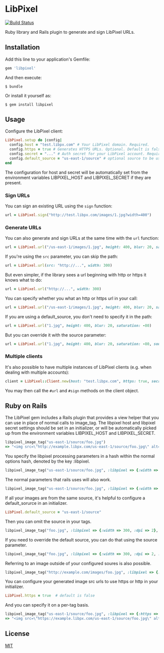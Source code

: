 # LibPixel

[![Build Status](https://travis-ci.org/libpixel/libpixel-ruby.svg?branch=master)](https://travis-ci.org/libpixel/libpixel-ruby)

Ruby library and Rails plugin to generate and sign LibPixel URLs.

## Installation

Add this line to your application's Gemfile:

```ruby
gem 'libpixel'
```

And then execute:

    $ bundle

Or install it yourself as:

    $ gem install libpixel

## Usage

Configure the LibPixel client:

```ruby
LibPixel.setup do |config|
  config.host = "test.libpx.com" # Your LibPixel domain. Required.
  config.https = true # Generates HTTPS URLs. Optional. Default is false.
  config.secret = "..." # Auth secret for your LibPixel account. Required for signing requests.
  config.default_source = "us-east-1/source" # optional source to be used, can be overriden
end
```

The configuration for host and secret will be automatically set from the environment variables LIBPIXEL_HOST and LIBPIXEL_SECRET if they are present.

### Sign URLs

You can sign an existing URL using the `sign` function:

```ruby
url = LibPixel.sign("http://test.libpx.com/images/1.jpg?width=400")
```

### Generate URLs

You can also generate and sign URLs at the same time with the `url` function:

```ruby
url = LibPixel.url("/us-east-1/images/1.jpg", height: 400, blur: 20, saturation: -80)
```

If you're using the `src` parameter, you can skip the path:

```ruby
url = LibPixel.url(src: "http://...", width: 300)
```

But even simpler, if the library sees a url beginning with http or https it knows what to do:

```ruby
url = LibPixel.url("http://...", width: 300)
```

You can specify whether you what an http or https url in your call:

```ruby
url = LibPixel.url("/us-east-1/images/1.jpg", height: 400, blur: 20, saturation: -80, https: true)
```

If you are using a default_source, you don't need to specify it in the path:

```ruby
url = LibPixel.url("1.jpg", height: 400, blur: 20, saturation: -80)
```

But you can override it with the source parameter:

```ruby
url = LibPixel.url("1.jpg", height: 400, blur: 20, saturation: -80, source: "us-west-1/source2")
```


### Multiple clients

It's also possible to have multiple instances of LibPixel clients (e.g. when dealing with multiple accounts):

```ruby
client = LibPixel::Client.new(host: "test.libpx.com", https: true, secret: "...")
```

You may then call the `#url` and `#sign` methods on the client object.

## Ruby on Rails

The LibPixel gem includes a Rails plugin that provides a view helper that you can use in place of normal calls to image_tag. The libpixel host and libpixel secret settings should be set in an initializer, or will be automatically picked up from the environment variables LIBPIXEL_HOST and LIBPIXEL_SECRET.

```ruby
libpixel_image_tag("us-east-1/source/foo.jpg")
=> "<img src=\"http://example.libpx.com/us-east-1/source/foo.jpg\" alt=\"Foo\" />"
```

You specify the libpixel processing parameters in a hash within the normal options hash, denoted by the key :libpixel.

```ruby
libpixel_image_tag("us-east-1/source/foo.jpg", :libpixel => {:width => 300})
```

The normal parameters that rails uses will also work.

```ruby
libpixel_image_tag("us-east-1/source/foo.jpg", :libpixel => {:width => 300, :dpi => 2}, :size => "300x250")
```

If all your images are from the same source, it's helpful to configure a default_sorurce in an initializer.

```ruby
LibPixel.default_source = "us-east-1/source"
```

Then you can omit the source in your tags.

```ruby
libpixel_image_tag("foo.jpg", :libpixel => {:width => 300, :dpi => 2}, :size => "300x250")
```

If you need to override the default source, you can do that using the source parameter.

```ruby
libpixel_image_tag("foo.jpg", :libpixel => {:width => 300, :dpi => 2, :source => "eu-west-1/source2"}, :size => "300x250")
```

Referring to an image outside of your configured soures is also possible.

```ruby
libpixel_image_tag("http://example.com/images/foo.jpg", :libpixel => {:width => 300, :dpi => 2}, :size => "300x250")
```

You can configure your generated image src urls to use https or http in your initializer.

```ruby
LibPixel.https = true  # default is false
```

And you can specify it on a per-tag basis.

```ruby
libpixel_image_tag("us-east-1/source/foo.jpg", :libpixel => {:https => true})
=> "<img src=\"https://example.libpx.com/us-east-1/source/foo.jpg\" alt=\"Foo\" />"
```



## License

[MIT](LICENSE)
